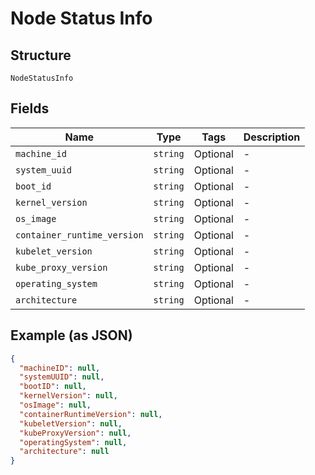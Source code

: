 
# Node Status Info

## Structure

`NodeStatusInfo`

## Fields

| Name | Type | Tags | Description |
|  --- | --- | --- | --- |
| `machine_id` | `string` | Optional | - |
| `system_uuid` | `string` | Optional | - |
| `boot_id` | `string` | Optional | - |
| `kernel_version` | `string` | Optional | - |
| `os_image` | `string` | Optional | - |
| `container_runtime_version` | `string` | Optional | - |
| `kubelet_version` | `string` | Optional | - |
| `kube_proxy_version` | `string` | Optional | - |
| `operating_system` | `string` | Optional | - |
| `architecture` | `string` | Optional | - |

## Example (as JSON)

```json
{
  "machineID": null,
  "systemUUID": null,
  "bootID": null,
  "kernelVersion": null,
  "osImage": null,
  "containerRuntimeVersion": null,
  "kubeletVersion": null,
  "kubeProxyVersion": null,
  "operatingSystem": null,
  "architecture": null
}
```

